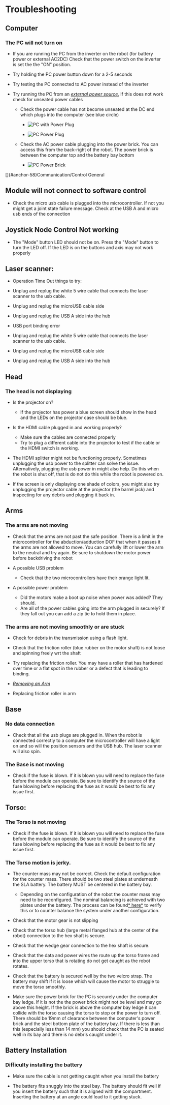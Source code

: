 # Troubleshooting

## Computer

### The PC will not turn on

-   If you are running the PC from the inverter on the robot (for
    battery power or external AC2DC) Check that the power switch
    on the inverter is set the the "ON" position.

-   Try holding the PC power button down for a 2-5 seconds

-   Try testing the PC connected to AC power instead of the inverter

-   Try running the PC from an [*external power
    source.*](#_xnuyyfdvc92x) If this does not work check for
    unseated power cables

    -   Check the power cable has not become unseated at the DC end
        which plugs into the computer (see blue circle)

        -   ![PC with Power Plug](images/pc_with_power_plug.png)

        -   ![PC Power Plug](images/pc_power_plug.png)

    -   Check the AC power cable plugging into the power brick. You
        can access this from the back-right of the robot. The power
        brick is between the computer top and the battery bay bottom

        -   ![PC Power Brick](images/pc_power_brick.png)

[]{#anchor-58}Communication/Control General

## Module will not connect to software control

-   Check the micro usb cable is plugged into the microcontroller.
    If not you might get a joint state failure message. Check at
    the USB A and micro usb ends of the connection

## Joystick Node Control Not working

-   The "Mode" button LED should not be on. Press the "Mode" button
    to turn the LED off. If the LED is on the buttons and axis may
    not work properly

## Laser scanner:

-   Operation Time Out things to try:

  -   Unplug and replug the white 5 wire cable that connects the
      laser scanner to the usb cable.
  -   Unplug and replug the microUSB cable side
  -   Unplug and replug the USB A side into the hub

-   USB port binding error

  -   Unplug and replug the white 5 wire cable that connects the
      laser scanner to the usb cable.
  -   Unplug and replug the microUSB cable side
  -   Unplug and replug the USB A side into the hub

## Head

### The head is not displaying

-   Is the projector on?

    -   If the projector has power a blue screen should show in the
        head and the LEDs on the projector case should be blue.

-   Is the HDMI cable plugged in and working properly?

    -   Make sure the cables are connected properly
    -   Try to plug a different cable into the projector to test if
        the cable or the HDMI switch is working.

-   The HDMI splitter might not be functioning properly. Sometimes
    unplugging the usb power to the splitter can solve the issue.
    Alternatively, plugging the usb power in might also help. Do
    this when the robot is shut off, that is do not do this while
    the robot is powered on.

-   If the screen is only displaying one shade of colors, you might
    also try unplugging the projector cable at the projector (the
    barrel jack) and inspecting for any debris and plugging it
    back in.

## Arms

### The arms are not moving

-   Check that the arms are not past the safe position. There is a
    limit in the microcontroller for the abduction/adduction DOF
    that when it passes it the arms are not allowed to move. You
    can carefully lift or lower the arm to the neutral and try
    again. Be sure to shutdown the motor power before backdriving
    the robot

-   A possible USB problem

    -   Check that the two microcontrollers have their orange light
        lit.

-   A possible power problem

    -   Did the motors make a boot up noise when power was added?
        They should.
    -   Are all of the power cables going into the arm plugged in
        securely? If they fall out you can add a zip tie to hold
        them in place.

### The arms are not moving smoothly or are stuck

-   Check for debris in the transmission using a flash light.

-   Check that the friction roller (blue rubber on the motor shaft)
    is not loose and spinning freely wrt the shaft

-   Try replacing the friction roller. You may have a roller that
    has hardened over time or a flat spot in the rubber or a
    defect that is leading to binding.

-   [*Removing an
    Arm*](https://docs.google.com/document/d/1SW8W3DWEnLwRcqzqAt5aR98D3iOFh1PbWp9Uus8lFXk/edit)

-   Replacing friction roller in arm

## Base

### No data connection

-   Check that all the usb plugs are plugged in. When the robot is
    connected correctly to a computer the microcontroller will
    have a light on and so will the position sensors and the USB
    hub. The laser scanner will also spin.

### The Base is not moving

-   Check if the fuse is blown. If it is blown you will need to
    replace the fuse before the module can operate. Be sure to
    identify the source of the fuse blowing before replacing the
    fuse as it would be best to fix any issue first.

## Torso:

### The Torso is not moving

-   Check if the fuse is blown. If it is blown you will need to
    replace the fuse before the module can operate. Be sure to
    identify the source of the fuse blowing before replacing the
    fuse as it would be best to fix any issue first.

### The Torso motion is jerky.

-   The counter mass may not be correct. Check the default
    configuration for the counter mass. There should be two steel
    plates at underneath the SLA battery. The battery MUST be
    centered in the battery bay.

    -   Depending on the configuration of the robot the counter mass
        may need to be reconfigured. The nominal balancing is
        achieved with two plates under the battery. The process can
        be found[*
        here*](https://docs.google.com/document/d/1OgrDanyNGVuu0mdfz35nZMCD3Q8guNHyjoSJP6imKj0/edit)
        to verify this or to counter balance the system under
        another configuration.

-   Check that the motor gear is not slipping

-   Check that the torso hub (large metal flanged hub at the center
    of the robot) connection to the hex shaft is secure.

-   Check that the wedge gear connection to the hex shaft is secure.

-   Check that the data and power wires the route up the torso frame
    and into the upper torso that is rotating do not get caught as
    the robot rotates.

-   Check that the battery is secured well by the two velcro strap.
    The battery may shift if it is loose which will cause the
    motor to struggle to move the torso smoothly.

-   Make sure the power brick for the PC is securely under the
    computer bay ledge. If it is not the the power brick might not
    be level and may go above this height. If the brick is above
    the computer bay ledge it can collide with the torso causing
    the torso to stop or the power to turn off. There should be
    19mm of clearance between the computer's power brick and the
    steel bottom plate of the battery bay. If there is less than
    this (especially less than 14 mm) you should check that the PC
    is seated well in its bay and there is no debris caught under
    it.

## Battery Installation

### Difficulty installing the battery

-   Make sure the cable is not getting caught when you install the
    battery

-   The battery fits snuggly into the steel bay. The battery should
    fit well if you insert the battery such that it is aligned
    with the compartment. Inserting the battery at an angle could
    lead to it getting stuck.
